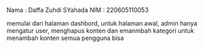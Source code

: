 Nama : Daffa Zuhdi SYahada
NIM : 220605110053

memulai dari halaman dashbord, untuk halaman awal, admin hanya mengatur user, menghapus konten dan emanmbah kategori
untuk menambah konten semua pengguna bisa
